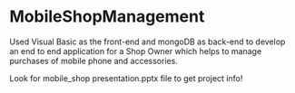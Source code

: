 # MobileShopManagement
Used Visual Basic as the front-end and mongoDB as back-end to develop an end to end application for a Shop Owner which helps to manage purchases of mobile phone and accessories.

Look for mobile_shop presentation.pptx file to get project info!
